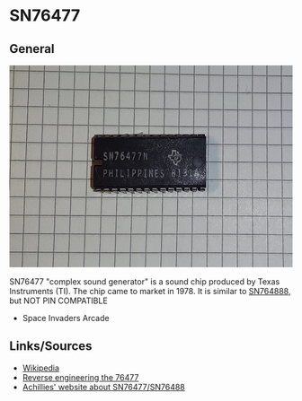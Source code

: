 # SN76477

## General

<img src="SN76477.png" width="600" height="360">	

SN76477 "complex sound generator" is a sound chip produced by Texas Instruments (TI). The chip came to market in 1978.
It is similar to [SN764888](../SN76488), but NOT PIN COMPATIBLE

- Space Invaders Arcade

## Links/Sources

- [Wikipedia](https://en.wikipedia.org/wiki/Texas_Instruments_SN76477)
- [Reverse engineering the 76477](http://www.righto.com/2017/04/reverse-engineering-76477-space.html)
- [Achillies' website about SN76477/SN76488](https://www.achillies.com/Project_files/index.html)